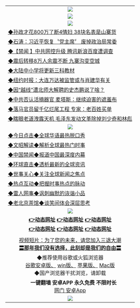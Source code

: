 <table>
  <tr>
    <td align=center><img src="https://github.com/gyhhx/image-upload/blob/master/gypic3.jpg" /></td>
  </tr>
  <tr>
  <td align=center><img src="https://github.com/gyhhx/image-upload/blob/master/%E5%BE%AE%E4%BF%A1%E8%AF%B4%E6%98%8E4.jpg" />
  </td>
  </tr>
   <tr>
    <td align=center><img src="https://github.com/gyhhx/image-upload/blob/master/yaowen.jpg" /></td>
  </tr>
   <tr>
<td align=left>
<a href="https://s3.amazonaws.com/ogate/oGate.htm?c828994&from=gityw">◆孙政才花800万了断4情妇 38块名表是山寨货</a><br/>
</td>
   </tr>
   <tr>
<td align=left>
<a href="https://s3.amazonaws.com/ogate/oGate.htm?c829024&from=gityw">◆石涛：习近平恢复〝党主席〞 废掉政治局常委</a><br/>
</td>
   </tr>
<tr>
<td align=left>
<a href="https://s3.amazonaws.com/ogate/oGate.htm?c829003&from=gityw">◆【禁闻 】中共网控升级 腾讯新浪百度遭调查</a><br/>
</td>
  </tr>
     <tr>
<td align=left>
<a href="https://s3.amazonaws.com/ogate/oGate.htm?c828993&from=gityw">◆震后转移8万人余震不断 九寨沟变空城</a><br/>
</td>
  </tr>
  <tr>
<td align=left>
<a href="https://s3.amazonaws.com/ogate/oGate.htm?c828953&from=gityw">◆大陆中小学将更新三科教材</a><br/>
 </td>
  </tr>
   <tr>
<td align=left>
<a href="https://s3.amazonaws.com/ogate/oGate.htm?c828947&from=gityw">◆纽约时报：大连万达被监管或与肖建华有关</a><br/>
</td>
   </tr>
 <tr>
<td align=left>
<a href="https://s3.amazonaws.com/ogate/oGate.htm?c828898&from=gityw">◆因“越线”遭北师大解聘的史杰鹏说了啥？</a><br/>
</td>
   </tr>
 <tr>
<td align=left>
<a href="https://s3.amazonaws.com/ogate/oGate.htm?c829007&from=gityw">◆中共否认活摘器官 麦塔斯：继续迫害的遮羞布</a><br/>
</td>
   </tr>
 <tr>
<td align=left>
<a href="https://s3.amazonaws.com/ogate/oGate.htm?c828951&from=gityw">◆落马官员留千亿烂尾工程 专家：老百姓买单</a><br/>
</td>
   </tr>
 <tr>
<td align=left>
<a href="https://s3.amazonaws.com/ogate/oGate.htm?c816833_2_978&from=gityw">◆瞎眼老道洩露天机 毛泽东发动文革除掉刘少奇和林彪</a><br/>
</td>
   </tr> 
    <tr>
    <td align=center><img src="https://github.com/gyhhx/image-upload/blob/master/shipin.jpg" /></td>
  </tr>
    
 <tr>
   <td align=left> 
<a href="https://s3.amazonaws.com/ogate/oGate.htm?c816850&from=gityw">◆今日点击◆全球华语最热脱口秀</a><br/>
    </td>
  </tr>
  <tr>
   <td align=left>
<a href="https://s3.amazonaws.com/ogate/oGate.htm?c816857&from=gityw">◆文昭解读◆解析全球最热门时事</a><br/>
    </td>
  </tr>
  <tr>
  <td align=left>
<a href="https://s3.amazonaws.com/ogate/oGate.htm?c816860&from=gityw">◆中国禁闻◆报道中国最深度内幕</a><br/>
   </tr>
  <tr>
     <td align=left>
<a href=https://s3.amazonaws.com/ogate/oGate.htm?c816855&from=gityw ">◆环球直击◆透析最新的全球资讯</a><br/>
   </tr>
   <tr>
      <td align=left>
<a href="https://s3.amazonaws.com/ogate/oGate.htm?c816851&from=gityw ">◆世事关心◆关注全球新闻之焦点</a><br/>
   </tr>
   <tr>
     <td align=left>
<a href="https://s3.amazonaws.com/ogate/oGate.htm?c816852&from=gityw">◆热点互动◆把握时事热点的脉动</a><br/>
   </tr>
   <tr>
      <td align=left>
<a href="https://s3.amazonaws.com/ogate/oGate.htm?c816694&from=gityw">◆雷人网事◆讽刺幽默的诙谐小品</a><br/>
   </tr>
   <tr>
    <td align=left>
<a href="https://s3.amazonaws.com/ogate/oGate.htm?c816650&from=gityw">◆老北京茶馆◆谈笑间体会深层思考</a><br/>
   </tr>
    <tr>
    <td align=center><img src="https://github.com/gyhhx/image-upload/blob/master/tongdao2.jpg" /></td>
  </tr>
    <tr>
      <td align=center>
      <a href="https://s3.amazonaws.com/ogate/oGate.htm?from=gygit2"><b>👉动态网址</b></a>
      <a href="https://s3-us-west-1.amazonaws.com/ogaten/oGate.htm?from=gygit1"><b>👉动态网址</b></a>
      <a href="https://s3.us-east-2.amazonaws.com/ogateh/oGate.htm?from=gygit3"><b>👉动态网址</b><br/></a>
      <a href="https://s3.eu-west-2.amazonaws.com/ogatel/oGate.htm?from=gygit4"><b>👉动态网址</b></a>
      <a href="https://s3.eu-central-1.amazonaws.com/ogatef/oGate.htm?from=gygit5"><b>👉动态网址</b></a>
      <a href="https://s3.ap-south-1.amazonaws.com/ogatem/oGate.htm?from=gygit6"><b>👉动态网址</b></a>
    </td>
  </tr>
  <tr>
  <td align=center>
  <a href="https://s3.amazonaws.com/ogate/oGate.htm?c816846_2_1&from=gitSTV">视频短片：为了您的未来，请您加入三退大潮</a><br/>
      <a href="https://s3.amazonaws.com/ogate/oGate.htm?ogST.aspx&from=gitST"><b>〓那年我们没有选择，此刻却是我们的自由〓<br/></a>
      </td>
  </tr>
  <tr>
    <td align=center>
◆推荐使用谷歌或火狐浏览器<br/>
<a href="https://chrome.cn.uptodown.com/android">谷歌安卓版、</a>
<a href="https://google-chrome.cn.uptodown.com/windows">win版、</a>
<a href="https://chrome.cn.uptodown.com/iphone">苹果版、</a>
<a href="https://google-chrome.cn.uptodown.com/mac">Mac版</a><br/>
◆国产浏览器干扰浏览，请卸载<br/>
</td>
  </tr>
   <tr>
    <td align=center>
      <b>一键翻墙 安卓APP 永久免费 不限时长</b><br/> 
 <a href="http://t.cn/R9BovJf">网门 安卓App</a><br/>
    </td>
  </tr>
   <tr>
    <td align=center><img src="https://cloud.githubusercontent.com/assets/11880933/15631437/70d0a74e-259d-11e6-946f-6237b4b657bd.jpg"/></td>
  </tr>
</table>    
